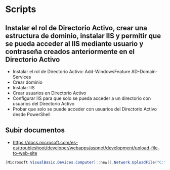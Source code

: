 # Scripts

## Instalar el rol de Directorio Activo, crear una estructura de dominio, instalar IIS y permitir que se pueda acceder al IIS mediante usuario y contraseña creados anteriormente en el Directorio Activo
- Instalar el rol de Directorio Activo: Add-WindowsFeature AD-Domain-Services
- Crear dominio
- Instalar IIS
- Crear usuarios en Directorio Activo
- Configurar IIS para que solo se pueda acceder a un directorio con usuarios del Directorio Activo
- Probar que solo se puede acceder con usuarios del Directorio Activo desde PowerShell

## Subir documentos
* https://docs.microsoft.com/es-es/troubleshoot/developer/webapps/aspnet/development/upload-file-to-web-site
```PowerShell
[Microsoft.VisualBasic.Devices.Computer]::new().Network.UploadFile("C:\Users\jnino\2020-11-26.txt","http://localhost/subir2.html")
```
